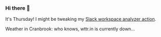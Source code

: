 ### Hi there :wave:

It's Thursday! I might be tweaking my [Slack workspace analyzer action](https://github.com/bewuethr/slack-analyzer).

Weather in Cranbrook: who knows, wttr.in is currently down...
